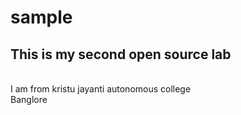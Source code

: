 # sample
## This is my second open source lab
<br>
I am from kristu jayanti autonomous college
<br>
Banglore

